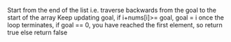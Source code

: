 Start from the end of the list i.e. traverse backwards from the goal to the start of the array
Keep updating goal, if i+nums[i]>= goal, goal = i
once the loop terminates, if goal == 0, you have reached the first element, so return true
else return false
